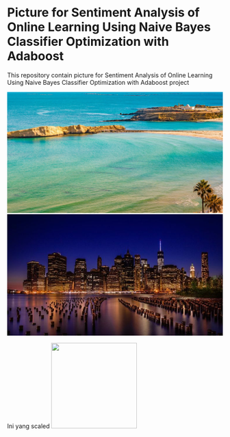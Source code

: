 # Picture for Sentiment Analysis of Online Learning Using Naive Bayes Classifier Optimization with Adaboost

This repository contain picture for Sentiment Analysis of Online Learning Using Naive Bayes Classifier Optimization with Adaboost project

![alt text](ABT80157E7D775728C040AB0B7F8249461AF6DAB6F856CE4F00472417CE8E3E652E.jpg)
![alt text](860d619681158bf439979715c905dde1.jpg)

Ini yang scaled
<img src = “ABT80157E7D775728C040AB0B7F8249461AF6DAB6F856CE4F00472417CE8E3E652E.jpg” width = 200 height =200>
